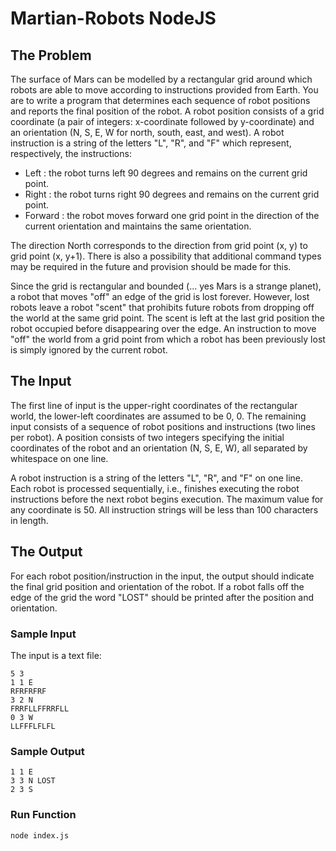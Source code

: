 # Martian-Robots NodeJS

## The Problem

The surface of Mars can be modelled by a rectangular grid around which robots are able to move
according to instructions provided from Earth. You are to write a program that determines each
sequence of robot positions and reports the final position of the robot. A robot position consists
of a grid coordinate (a pair of integers: x-coordinate followed by y-coordinate) and an orientation
(N, S, E, W for north, south, east, and west). A robot instruction is a string of the letters "L",
"R", and "F" which represent, respectively, the instructions:

- Left : the robot turns left 90 degrees and remains on the current grid point.
- Right : the robot turns right 90 degrees and remains on the current grid point.
- Forward : the robot moves forward one grid point in the direction of the current orientation and
  maintains the same orientation.

The direction North corresponds to the direction from grid point (x, y) to grid point (x, y+1).
There is also a possibility that additional command types may be required in the future and
provision should be made for this.

Since the grid is rectangular and bounded (... yes Mars is a strange planet), a robot that moves
"off" an edge of the grid is lost forever. However, lost robots leave a robot "scent" that
prohibits future robots from dropping off the world at the same grid point. The scent is left at
the last grid position the robot occupied before disappearing over the edge. An instruction to move
"off" the world from a grid point from which a robot has been previously lost is simply ignored by
the current robot.

## The Input

The first line of input is the upper-right coordinates of the rectangular world, the lower-left
coordinates are assumed to be 0, 0. The remaining input consists of a sequence of robot positions
and instructions (two lines per robot). A position consists of two integers specifying the initial
coordinates of the robot and an orientation (N, S, E, W), all separated by whitespace on one line.

A robot instruction is a string of the letters "L", "R", and "F" on one line. Each robot is
processed sequentially, i.e., finishes executing the robot instructions before the next robot
begins execution. The maximum value for any coordinate is 50. All instruction strings will be less
than 100 characters in length.

## The Output

For each robot position/instruction in the input, the output should indicate the final grid
position and orientation of the robot. If a robot falls off the edge of the grid the word "LOST"
should be printed after the position and orientation.

### Sample Input

The input is a text file:

```text
5 3
1 1 E
RFRFRFRF
3 2 N
FRRFLLFFRRFLL
0 3 W
LLFFFLFLFL
```

### Sample Output

```text
1 1 E
3 3 N LOST
2 3 S
```

### Run Function 
```
node index.js
```
